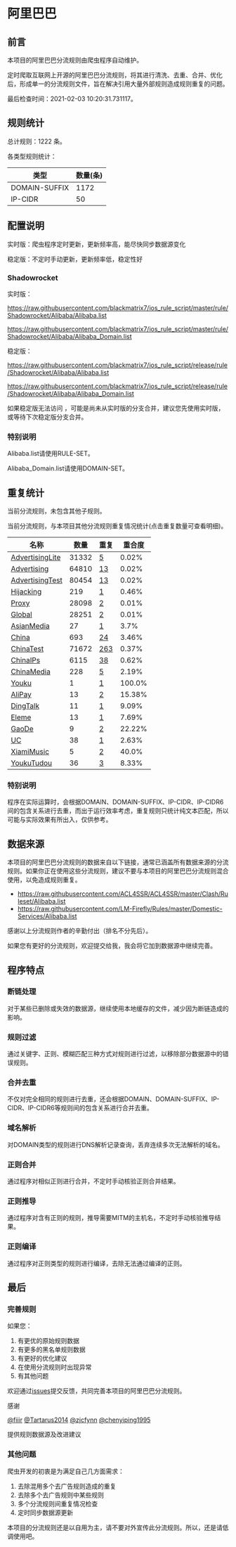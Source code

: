 # 阿里巴巴

## 前言

本项目的阿里巴巴分流规则由爬虫程序自动维护。

定时爬取互联网上开源的阿里巴巴分流规则，将其进行清洗、去重、合并、优化后，形成单一的分流规则文件，旨在解决引用大量外部规则造成规则重复的问题。



最后检查时间：2021-02-03 10:20:31.731117。

## 规则统计

总计规则：1222 条。

各类型规则统计：

| 类型 | 数量(条) |
| ---- | ---- |
| DOMAIN-SUFFIX | 1172 |
| IP-CIDR | 50 |
## 配置说明

实时版：爬虫程序定时更新，更新频率高，能尽快同步数据源变化

稳定版：不定时手动更新，更新频率低，稳定性好

### Shadowrocket 
实时版：

https://raw.githubusercontent.com/blackmatrix7/ios_rule_script/master/rule/Shadowrocket/Alibaba/Alibaba.list

https://raw.githubusercontent.com/blackmatrix7/ios_rule_script/master/rule/Shadowrocket/Alibaba/Alibaba_Domain.list

稳定版：

https://raw.githubusercontent.com/blackmatrix7/ios_rule_script/release/rule/Shadowrocket/Alibaba/Alibaba.list

https://raw.githubusercontent.com/blackmatrix7/ios_rule_script/release/rule/Shadowrocket/Alibaba/Alibaba_Domain.list

如果稳定版无法访问 ，可能是尚未从实时版的分支合并，建议您先使用实时版，或等待下次稳定版分支合并。

### 特别说明

Alibaba.list请使用RULE-SET。

Alibaba_Domain.list请使用DOMAIN-SET。

## 重复统计


当前分流规则，未包含其他子规则。


当前分流规则，与本项目其他分流规则重复情况统计(点击重复数量可查看明细)。



| 名称 | 数量 | 重复 | 重合度 |
| ---- | ---- | ---- | ------ |
|  [AdvertisingLite](https://github.com/blackmatrix7/ios_rule_script/tree/master/rule/Shadowrocket/AdvertisingLite)    | 31332   | [5](https://raw.githubusercontent.com/blackmatrix7/ios_rule_script/master/rule/Shadowrocket/Alibaba/Alibaba_Repeat.list)   |   0.02% |
|  [Advertising](https://github.com/blackmatrix7/ios_rule_script/tree/master/rule/Shadowrocket/Advertising)    | 64810   | [13](https://raw.githubusercontent.com/blackmatrix7/ios_rule_script/master/rule/Shadowrocket/Alibaba/Alibaba_Repeat.list)   |   0.02% |
|  [AdvertisingTest](https://github.com/blackmatrix7/ios_rule_script/tree/master/rule/Shadowrocket/AdvertisingTest)    | 80454   | [13](https://raw.githubusercontent.com/blackmatrix7/ios_rule_script/master/rule/Shadowrocket/Alibaba/Alibaba_Repeat.list)   |   0.02% |
|  [Hijacking](https://github.com/blackmatrix7/ios_rule_script/tree/master/rule/Shadowrocket/Hijacking)    | 219   | [1](https://raw.githubusercontent.com/blackmatrix7/ios_rule_script/master/rule/Shadowrocket/Alibaba/Alibaba_Repeat.list)   |   0.46% |
|  [Proxy](https://github.com/blackmatrix7/ios_rule_script/tree/master/rule/Shadowrocket/Proxy)    | 28098   | [2](https://raw.githubusercontent.com/blackmatrix7/ios_rule_script/master/rule/Shadowrocket/Alibaba/Alibaba_Repeat.list)   |   0.01% |
|  [Global](https://github.com/blackmatrix7/ios_rule_script/tree/master/rule/Shadowrocket/Global)    | 28251   | [2](https://raw.githubusercontent.com/blackmatrix7/ios_rule_script/master/rule/Shadowrocket/Alibaba/Alibaba_Repeat.list)   |   0.01% |
|  [AsianMedia](https://github.com/blackmatrix7/ios_rule_script/tree/master/rule/Shadowrocket/AsianMedia)    | 27   | [1](https://raw.githubusercontent.com/blackmatrix7/ios_rule_script/master/rule/Shadowrocket/Alibaba/Alibaba_Repeat.list)   |   3.7% |
|  [China](https://github.com/blackmatrix7/ios_rule_script/tree/master/rule/Shadowrocket/China)    | 693   | [24](https://raw.githubusercontent.com/blackmatrix7/ios_rule_script/master/rule/Shadowrocket/Alibaba/Alibaba_Repeat.list)   |   3.46% |
|  [ChinaTest](https://github.com/blackmatrix7/ios_rule_script/tree/master/rule/Shadowrocket/ChinaTest)    | 71672   | [263](https://raw.githubusercontent.com/blackmatrix7/ios_rule_script/master/rule/Shadowrocket/Alibaba/Alibaba_Repeat.list)   |   0.37% |
|  [ChinaIPs](https://github.com/blackmatrix7/ios_rule_script/tree/master/rule/Shadowrocket/ChinaIPs)    | 6115   | [38](https://raw.githubusercontent.com/blackmatrix7/ios_rule_script/master/rule/Shadowrocket/Alibaba/Alibaba_Repeat.list)   |   0.62% |
|  [ChinaMedia](https://github.com/blackmatrix7/ios_rule_script/tree/master/rule/Shadowrocket/ChinaMedia)    | 228   | [5](https://raw.githubusercontent.com/blackmatrix7/ios_rule_script/master/rule/Shadowrocket/Alibaba/Alibaba_Repeat.list)   |   2.19% |
|  [Youku](https://github.com/blackmatrix7/ios_rule_script/tree/master/rule/Shadowrocket/Youku)    | 1   | [1](https://raw.githubusercontent.com/blackmatrix7/ios_rule_script/master/rule/Shadowrocket/Alibaba/Alibaba_Repeat.list)   |   100.0% |
|  [AliPay](https://github.com/blackmatrix7/ios_rule_script/tree/master/rule/Shadowrocket/AliPay)    | 13   | [2](https://raw.githubusercontent.com/blackmatrix7/ios_rule_script/master/rule/Shadowrocket/Alibaba/Alibaba_Repeat.list)   |   15.38% |
|  [DingTalk](https://github.com/blackmatrix7/ios_rule_script/tree/master/rule/Shadowrocket/DingTalk)    | 11   | [1](https://raw.githubusercontent.com/blackmatrix7/ios_rule_script/master/rule/Shadowrocket/Alibaba/Alibaba_Repeat.list)   |   9.09% |
|  [Eleme](https://github.com/blackmatrix7/ios_rule_script/tree/master/rule/Shadowrocket/Eleme)    | 13   | [1](https://raw.githubusercontent.com/blackmatrix7/ios_rule_script/master/rule/Shadowrocket/Alibaba/Alibaba_Repeat.list)   |   7.69% |
|  [GaoDe](https://github.com/blackmatrix7/ios_rule_script/tree/master/rule/Shadowrocket/GaoDe)    | 9   | [2](https://raw.githubusercontent.com/blackmatrix7/ios_rule_script/master/rule/Shadowrocket/Alibaba/Alibaba_Repeat.list)   |   22.22% |
|  [UC](https://github.com/blackmatrix7/ios_rule_script/tree/master/rule/Shadowrocket/UC)    | 38   | [1](https://raw.githubusercontent.com/blackmatrix7/ios_rule_script/master/rule/Shadowrocket/Alibaba/Alibaba_Repeat.list)   |   2.63% |
|  [XiamiMusic](https://github.com/blackmatrix7/ios_rule_script/tree/master/rule/Shadowrocket/XiamiMusic)    | 5   | [2](https://raw.githubusercontent.com/blackmatrix7/ios_rule_script/master/rule/Shadowrocket/Alibaba/Alibaba_Repeat.list)   |   40.0% |
|  [YoukuTudou](https://github.com/blackmatrix7/ios_rule_script/tree/master/rule/Shadowrocket/YoukuTudou)    | 36   | [3](https://raw.githubusercontent.com/blackmatrix7/ios_rule_script/master/rule/Shadowrocket/Alibaba/Alibaba_Repeat.list)   |   8.33% |
### 特别说明
程序在实际运算时，会根据DOMAIN、DOMAIN-SUFFIX、IP-CIDR、IP-CIDR6间的包含关系进行去重，而出于运行效率考虑，重复规则只统计纯文本匹配，所以可能与实际效果有所出入，仅供参考。

## 数据来源

本项目的阿里巴巴分流规则的数据来自以下链接，通常已涵盖所有数据来源的分流规则。如果你正在使用这些分流规则，建议不要与本项目的阿里巴巴分流规则混合使用，以免造成规则重复。

- https://raw.githubusercontent.com/ACL4SSR/ACL4SSR/master/Clash/Ruleset/Alibaba.list
- https://raw.githubusercontent.com/LM-Firefly/Rules/master/Domestic-Services/Alibaba.list


感谢以上分流规则作者的辛勤付出（排名不分先后）。

如果您有更好的分流规则，欢迎提交给我，我会将它加到数据源中继续完善。

## 程序特点

### 断链处理

对于某些已删除或失效的数据源，继续使用本地缓存的文件，减少因为断链造成的影响。

### 规则过滤

通过关键字、正则、模糊匹配三种方式对规则进行过滤，以移除部分数据源中的错误规则。

### 合并去重

不仅对完全相同的规则进行去重，还会根据DOMAIN、DOMAIN-SUFFIX、IP-CIDR、IP-CIDR6等规则间的包含关系进行合并去重。

### 域名解析

对DOMAIN类型的规则进行DNS解析记录查询，丢弃连续多次无法解析的域名。

### 正则合并

通过程序对相似正则进行合并，不定时手动核验正则合并结果。

### 正则推导

通过程序对含有正则的规则，推导需要MITM的主机名，不定时手动核验推导结果。

### 正则编译

通过程序对正则类型的规则进行编译，去除无法通过编译的正则。

## 最后

### 完善规则

如果您：

1. 有更优的原始规则数据
2. 有更多的黑名单规则数据
3. 有更好的优化建议
4. 在使用分流规则时出现异常
5. 有其他问题

欢迎通过[issues](https://github.com/blackmatrix7/ios_rule_script/issues/new)提交反馈，共同完善本项目的阿里巴巴分流规则。

感谢

[@fiiir](https://github.com/fiiir) [@Tartarus2014](https://github.com/Tartarus2014) [@zjcfynn](https://github.com/zjcfynn) [@chenyiping1995](https://github.com/chenyiping1995) 

提供规则数据源及改进建议

### 其他问题

爬虫开发的初衷是为满足自己几方面需求：

1. 去除混用多个去广告规则造成的重复
2. 去除多个去广告规则中某些规则
3. 多个分流规则间重复情况检查
4. 定时同步数据源更新

本项目的分流规则还是以自用为主，请不要对外宣传此分流规则。所以，还是请低调使用吧。